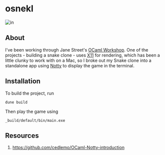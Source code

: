 #  osnekl

![in](https://user-images.githubusercontent.com/32017929/210279792-3aad1784-aa35-4c6f-a666-547e4199b283.gif)

## About

I've been working through Jane Street's [OCaml Workshop](https://github.com/sam4815/learn-ocaml-workshop). One of the projects - building a snake clone - uses [X11](https://en.wikipedia.org/wiki/X_Window_System) for rendering, which has been a little clunky to work with on a Mac, so I broke out my Snake clone into a standalone app using [Notty](https://github.com/pqwy/notty) to display the game in the terminal.

## Installation

To build the project, run
```
dune build
```

Then play the game using
```
_build/default/bin/main.exe
```

## Resources
1. https://github.com/cedlemo/OCaml-Notty-introduction
